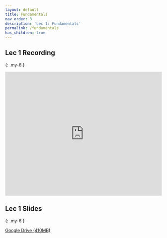 ```yaml
---
layout: default
title: Fundamentals
nav_order: 3
description: 'Lec 1: Fundamentals'
permalink: /fundamentals
has_children: true
---
```


<!-- | <span class="text-grey-dk-000" style="display: inline-block; margin: 0 2px 4px 0;">Lecture Recording</span><br>  | -->

## Lec 1 Recording
{: .my-6 }

<iframe width="100%" height="400"
                        src="https://www.youtube.com/embed/7SXmxuZ0gx4?si=MP59SAq_scjWa4JI" title="YouTube video player"
                        frameborder="0"
                        allow="accelerometer; autoplay; clipboard-write; encrypted-media; gyroscope; picture-in-picture; web-share"
                        allowfullscreen></iframe> 

## Lec 1 Slides
{: .my-6 }

[Google Drive (410MB)](https://drive.google.com/file/d/1C7bIkCI9DSWXLFPE70KvfDO_xBKu6-jv/view?usp=sharing)
